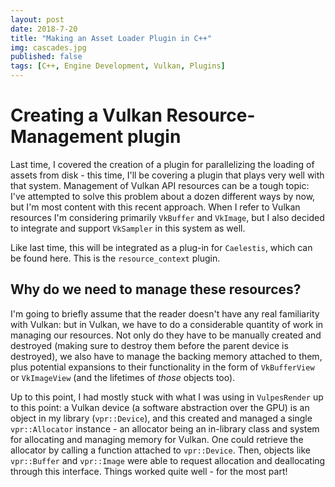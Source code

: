 ```yaml
---
layout: post
date: 2018-7-20
title: "Making an Asset Loader Plugin in C++"
img: cascades.jpg
published: false
tags: [C++, Engine Development, Vulkan, Plugins]
---
```


# Creating a Vulkan Resource-Management plugin

Last time, I covered the creation of a plugin for parallelizing the loading of assets from disk - this time, I'll be covering a plugin that plays very well with that system. Management of Vulkan API resources can be a tough topic: I've attempted to solve this problem about a dozen different ways by now, but I'm most content with this recent approach. When I refer to Vulkan resources I'm considering primarily `VkBuffer` and `VkImage`, but I also decided to integrate and support `VkSampler` in this system as well. 

Like last time, this will be integrated as a plug-in for `Caelestis`, which can be found here. This is the `resource_context` plugin.

## Why do we need to manage these resources?

I'm going to briefly assume that the reader doesn't have any real familiarity with Vulkan: but in Vulkan, we have to do a considerable quantity of work in managing our resources. Not only do they have to be manually created and destroyed (making sure to destroy them before the parent device is destroyed), we also have to manage the backing memory attached to them, plus potential expansions to their functionality in the form of `VkBufferView` or `VkImageView` (and the lifetimes of *those* objects too).

Up to this point, I had mostly stuck with what I was using in `VulpesRender` up to this point: a Vulkan device (a software abstraction over the GPU) is an object in my library (`vpr::Device`), and this created and managed a single `vpr::Allocator` instance - an allocator being an in-library class and system for allocating and managing memory for Vulkan. One could retrieve the allocator by calling a function attached to `vpr::Device`. Then, objects like `vpr::Buffer` and `vpr::Image` were able to request allocation and deallocating through this interface. Things worked quite well - for the most part!

